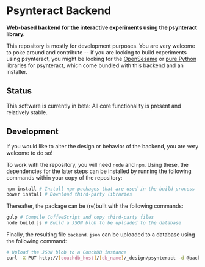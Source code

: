# Psynteract Backend

__Web-based backend for the interactive experiments using the psynteract library.__

This repository is mostly for development purposes. You are very welcome to poke around and contribute -- if you are looking to build experiments using psynteract, you might be looking for the [OpenSesame](//github.com/felixhenninger/psynteract-os) or [pure Python](//github.com/felixhenninger/psynteract-py) libraries for psynteract, which come bundled with this backend and an installer.

## Status

This software is currently in beta: All core functionality is present and relatively stable.

## Development

If you would like to alter the design or behavior of the backend, you are very welcome to do so!

To work with the repository, you will need `node` and `npm`. Using these, the dependencies for the later steps can be installed by running the following commands within your copy of the repository:

```bash
npm install # Install npm packages that are used in the build process
bower install # Download third-party libraries
```

Thereafter, the package can be (re)built with the following commands:

```bash
gulp # Compile CoffeeScript and copy third-party files
node build.js # Build a JSON blob to be uploaded to the database
```

Finally, the resulting file `backend.json` can be uploaded to a database using the following command:

```bash
# Upload the JSON blob to a CouchDB instance
curl -X PUT http://[couchdb_host]/[db_name]/_design/psynteract -d @backend.json
```
